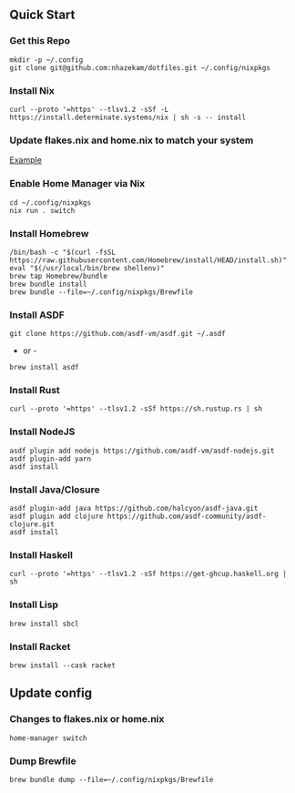 ## Quick Start

### Get this Repo
```
mkdir -p ~/.config
git clone git@github.com:nhazekam/dotfiles.git ~/.config/nixpkgs
```

### Install Nix
```
curl --proto '=https' --tlsv1.2 -sSf -L https://install.determinate.systems/nix | sh -s -- install
```

### Update flakes.nix and home.nix to match your system
[Example](https://juliu.is/tidying-your-home-with-nix/)

### Enable Home Manager via Nix
```
cd ~/.config/nixpkgs
nix run . switch
```

### Install Homebrew
```
/bin/bash -c "$(curl -fsSL https://raw.githubusercontent.com/Homebrew/install/HEAD/install.sh)"
eval "$(/usr/local/bin/brew shellenv)"
brew tap Homebrew/bundle
brew bundle install
brew bundle --file=~/.config/nixpkgs/Brewfile
```

### Install ASDF
```
git clone https://github.com/asdf-vm/asdf.git ~/.asdf
```

- or -

```
brew install asdf
```

### Install Rust
```
curl --proto '=https' --tlsv1.2 -sSf https://sh.rustup.rs | sh
```

### Install NodeJS
```
asdf plugin add nodejs https://github.com/asdf-vm/asdf-nodejs.git
asdf plugin-add yarn
asdf install
```

### Install Java/Closure
```
asdf plugin-add java https://github.com/halcyon/asdf-java.git
asdf plugin add clojure https://github.com/asdf-community/asdf-clojure.git
asdf install
```

### Install Haskell
```
curl --proto '=https' --tlsv1.2 -sSf https://get-ghcup.haskell.org | sh
```

### Install Lisp
```
brew install sbcl
```

### Install Racket
```
brew install --cask racket
```

## Update config

### Changes to flakes.nix or home.nix
```
home-manager switch
```

### Dump Brewfile
```
brew bundle dump --file=~/.config/nixpkgs/Brewfile
```

